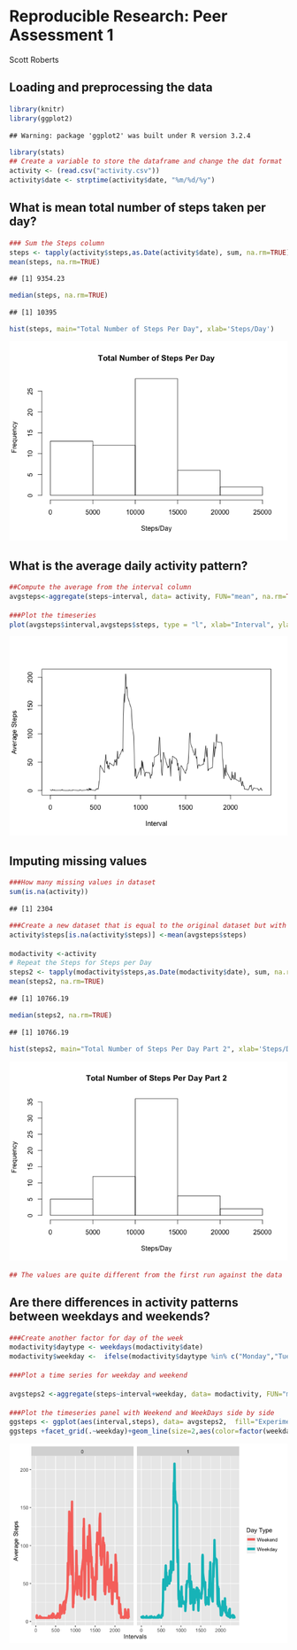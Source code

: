 # Reproducible Research: Peer Assessment 1
Scott Roberts  

## Loading and preprocessing the data

```r
library(knitr)
library(ggplot2)
```

```
## Warning: package 'ggplot2' was built under R version 3.2.4
```

```r
library(stats)
## Create a variable to store the dataframe and change the dat format
activity <- (read.csv("activity.csv"))
activity$date <- strptime(activity$date, "%m/%d/%y")
```

## What is mean total number of steps taken per day?

```r
### Sum the Steps column
steps <- tapply(activity$steps,as.Date(activity$date), sum, na.rm=TRUE)
mean(steps, na.rm=TRUE)
```

```
## [1] 9354.23
```

```r
median(steps, na.rm=TRUE)
```

```
## [1] 10395
```

```r
hist(steps, main="Total Number of Steps Per Day", xlab='Steps/Day')
```

![](PA1_template_files/figure-html/unnamed-chunk-2-1.png)

## What is the average daily activity pattern?

```r
##Compute the average from the interval column
avgsteps<-aggregate(steps~interval, data= activity, FUN="mean", na.rm=TRUE)

###Plot the timeseries
plot(avgsteps$interval,avgsteps$steps, type = "l", xlab="Interval", ylab="Average Steps")
```

![](PA1_template_files/figure-html/unnamed-chunk-3-1.png)
## Imputing missing values


```r
###How many missing values in dataset
sum(is.na(activity))
```

```
## [1] 2304
```

```r
###Create a new dataset that is equal to the original dataset but with the missing data using average steps
activity$steps[is.na(activity$steps)] <-mean(avgsteps$steps)

modactivity <-activity
# Repeat the Steps for Steps per Day
steps2 <- tapply(modactivity$steps,as.Date(modactivity$date), sum, na.rm=TRUE)
mean(steps2, na.rm=TRUE)
```

```
## [1] 10766.19
```

```r
median(steps2, na.rm=TRUE)
```

```
## [1] 10766.19
```

```r
hist(steps2, main="Total Number of Steps Per Day Part 2", xlab='Steps/Day')
```

![](PA1_template_files/figure-html/unnamed-chunk-4-1.png)

```r
## The values are quite different from the first run against the data
```

## Are there differences in activity patterns between weekdays and weekends?

```r
###Create another factor for day of the week
modactivity$daytype <- weekdays(modactivity$date)
modactivity$weekday <-  ifelse(modactivity$daytype %in% c("Monday","Tuesday","Wednesday","Thursday","Friday"),1,0)

###Plot a time series for weekday and weekend

avgsteps2 <-aggregate(steps~interval+weekday, data= modactivity, FUN="mean", na.rm=TRUE)

###Plot the timeseries panel with Weekend and WeekDays side by side
ggsteps <- ggplot(aes(interval,steps), data= avgsteps2,  fill="Experimental Condition")
ggsteps +facet_grid(.~weekday)+geom_line(size=2,aes(color=factor(weekday))) + labs(x="Intervals",y="Average Steps")+ scale_colour_hue(name = "Day Type", labels=c("Weekend","Weekday"))
```

![](PA1_template_files/figure-html/unnamed-chunk-5-1.png)
